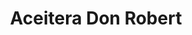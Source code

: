 ---
title: "Aceitera Don Robert"
url: /ciudad-de-guatemala/aceitera-don-robert/
shop: piezas de automóviles
---
